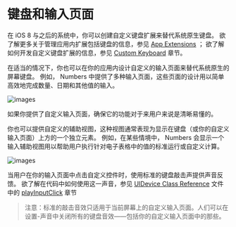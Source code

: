 # 键盘和输入页面

在 iOS 8 与之后的系统中，你可以创建自定义键盘扩展来替代系统原生键盘。
欲了解更多关于管理应用内扩展包括键盘的信息，参见 [App Extensions](extensions.md) ；
欲了解如何开发自定义键盘扩展的信息，参见 [Custom Keyboard](https://developer.apple.com/library/ios/documentation/General/Conceptual/ExtensibilityPG/Keyboard.html#//apple_ref/doc/uid/TP40014214-CH16) 章节。

在适当的情况下，你也可以在你的应用内设计自定义的输入页面来替代系统原生的屏幕键盘。
例如， Numbers 中提供了多种输入页面，这些页面的设计用以简单高效地完成数量、日期和其他值的输入。

![images](images/input_view_2x.png)
 
如果你提供了自定义输入页面，确保它的功能对于来用户来说是清晰易懂的。

你也可以提供自定义的辅助视图，这种视图通常表现为显示在键盘（或你的自定义输入页面）上方的一个独立元素。
例如，在某些情境中， Numbers 会显示一个输入辅助视图用以帮助用户执行针对电子表格中的值的标准运行或自定义计算。

![images](images/input_accessory2_2x.png)
 
当用户在你的输入页面中点击自定义控件时，使用标准的键盘敲击声提供声音反馈。
欲了解在代码中如何使用这一声音，参见 [UIDevice Class Reference](https://developer.apple.com/library/ios/documentation/UIKit/Reference/UIDevice_Class/index.html#//apple_ref/doc/uid/TP40006902) 文件中的 [playInputClick](https://developer.apple.com/library/ios/documentation/UIKit/Reference/UIDevice_Class/index.html#//apple_ref/occ/instm/UIDevice/playInputClick) 章节

>注意：标准的敲击音效只适用于当前屏幕上的自定义输入页面。人们可以在设置-声音中关闭所有的键盘音效——包括你的自定义输入页面中的那些。
